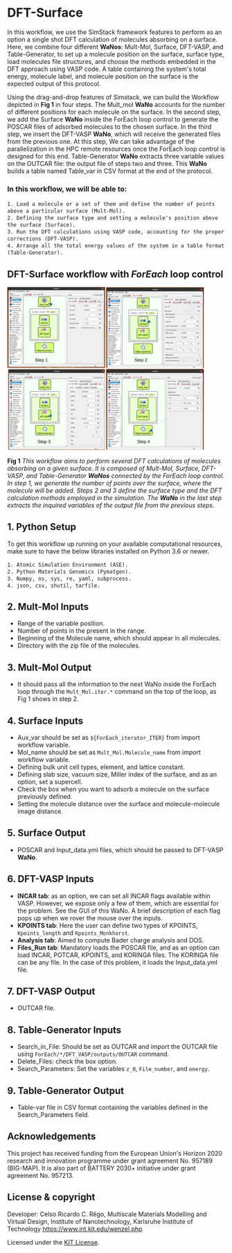 # DFT-Surface
In this workflow, we use the SimStack framework features to perform as an option a single shot DFT calculation of molecules absorbing on a surface. Here, we combine four different **WaNos**: Mult-Mol, Surface, DFT-VASP, and Table-Generator, to set up a molecule position on the surface, surface type, load molecules file structures, and choose the methods embedded in the DFT approach using VASP code. A table containing the system's total energy, molecule label, and molecule position on the surface is the expected output of this protocol.

Using the drag-and-drop features of Simstack, we can build the Workflow depicted in **Fig 1** in four steps. The Mult_mol **WaNo** accounts for the number of different positions for each molecule on the surface.  In the second step, we add the Surface **WaNo** inside the ForEach loop control to generate the POSCAR files of adsorbed molecules to the chosen surface. In the third step, we insert the DFT-VASP **WaNo**, which will receive the generated files from the previous one. At this step, We can take advantage of the parallelization in the HPC remote resources once the ForEach loop control is designed for this end.  Table-Generator **WaNo** extracts three variable values on the OUTCAR file: the output file of steps two and three. This **WaNo** builds a table named Table_var in CSV format at the end of the protocol. 

### In this workflow, we will be able to:
```
1. Load a molecule or a set of them and define the number of points above a particuĺar surface (Mult-Mol).
2. Defining the surface type and setting a molecule's position above the surface (Surface).
3. Run the DFT calculations using VASP code, accounting for the proper corrections (DFT-VASP).
4. Arrange all the total energy values of the system in a table format (Table-Generator). 
```

## DFT-Surface workflow with **_ForEach_** loop control

<img src="Workflow_DFT_Surface.png"  width="90%">

**Fig 1** _This workflow aims to perform several DFT calculations of molecules absorbing on a given surface. It is composed of Mult-Mol, Surface, DFT-VASP, and Table-Generator **WaNos** connected by the ForEach loop control. In step 1, we generate the number of points over the surface, where the molecule will be added. Steps 2 and 3 define the surface type and the DFT calculation methods employed in the simulation. The **WaNo** in the last step extracts the inquired variables of the output file from the previous steps._

## 1. Python Setup
To get this workflow up running on your available computational resources, make sure to have the below libraries installed on Python 3.6 or newer.

```
1. Atomic Simulation Environment (ASE).
2. Python Materials Genomics (Pymatgen).
3. Numpy, os, sys, re, yaml, subprocess.
4. json, csv, shutil, tarfile. 
```
## 2. Mult-Mol Inputs
- Range of the variable position. 
- Number of points in the present in the range. 
- Beginning of the Molecule name, which should appear in all molecules. 
- Directory with the zip file of the molecules.
## 3. Mult-Mol Output
- It should pass all the information to the next WaNo inside the ForEach loop through the `Mult_Mol.iter.*` command on the top of the loop, as Fig 1 shows in step 2.
## 4. Surface Inputs
- Aux_var should be set as `${ForEach_iterator_ITER}` from import workflow variable.
- Mol_name should be set as `Mult_Mol.Molecule_name` from import workflow variable.
- Defining bulk unit cell types, element, and lattice constant.
- Defining slab size, vacuum size, Miller index of the surface, and as an option, set a supercell.
- Check the box when you want to adsorb a molecule on the surface previously defined.
- Setting the molecule distance over the surface and molecule-molecule image distance.
## 5. Surface Output
- POSCAR and Input_data.yml files, which should be passed to DFT-VASP **WaNo**.
## 6. DFT-VASP Inputs
- **INCAR tab**: as an option, we can set all INCAR flags available within VASP. However, we expose only a few of them, which are essential for the problem. See the GUI of this WaNo. A brief description of each flag pops up when we rover the mouse over the inputs.
- **KPOINTS tab**: Here the user can define two types of KPOINTS, `Kpoints_length` and `Kpoints_Monkhorst`.
- **Analysis tab**: Aimed to compute Bader charge analysis and DOS.
- **Files_Run tab**: Mandatory loads the POSCAR file, and as an option can load INCAR, POTCAR, KPOINTS, and KORINGA files. The KORINGA file can be any file. In the case of this problem, it loads the Input_data.yml file.
## 7. DFT-VASP Output
- OUTCAR file.
## 8. Table-Generator Inputs
- Search_in_File: Should be set as OUTCAR and import the OUTCAR file using `ForEach/*/DFT_VASP/outputs/OUTCAR` command.
- Delete_Files: check the box option.
- Search_Parameters: Set the variables `z_0`, `File_number`, and `energy`.  
## 9. Table-Generator Output
- Table-var file in CSV format containing the variables defined in the Search_Parameters field.

## Acknowledgements
This project has received funding from the European Union's Horizon 2020 research and innovation programme under grant agreement No. 957189 (BIG-MAP). It is also part of BATTERY 2030+ initiative under grant agreement No. 957213.

## License & copyright
  Developer: Celso Ricardo C. Rêgo, 
  Multiscale Materials Modelling and Virtual Design,
  Institute of Nanotechnology, Karlsruhe Institute of Technology
  https://www.int.kit.edu/wenzel.php

Licensed under the [KIT License](LICENSE).

